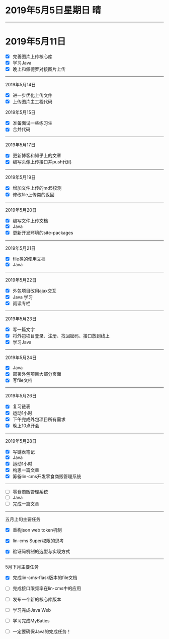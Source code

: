 # 2019年5月5日星期日 晴

---

# 2019年5月11日
- [x] 完善图片上传核心库
- [x] 学习Java
- [x] 晚上和佩德罗对接图片上传

--- 

2019年5月14日
- [x] 进一步优化上传文件
- [x] 上传图片主工程代码

2019年5月15日
- [x] 准备面试一些练习生
- [x] 合并代码

---

2019年5月17日
- [x] 更新博客和知乎上的文章
- [x] 编写头像上传接口并push代码

---
2019年5月19日
- [x] 增加文件上传的md5校测
- [x] 修改file上传类的返回  

--- 

2019年5月20日
- [x] 编写文件上传文档
- [x] Java
- [x] 更新开发环境的site-packages

---

2019年5月21日
- [x] file类的使用文档
- [x] Java

---

2019年5月22日
- [x] 外包项目改用ajax交互
- [x] Java 学习
- [x] 阅读专栏

---

2019年5月23日
- [x] 写一篇文字
- [x] 将外包项目登录、注册、找回密码、接口放到线上
- [x] 学习Java

---

2019年5月24日
- [x] Java
- [x] 部署外包项目大部分页面
- [x] 写file文档

---

2019年5月26日
- [x] 复习链表
- [x] 运动1小时
- [x] 下午完成外包项目所有需求
- [x] 晚上10点开会

---

2019年5月28日
- [x] 写链表笔记
- [x] Java
- [x] 运动1小时
- [x] 构思一篇文章
- [x] 筹备lin-cms开发零食商贩管理系统

---
- [ ] 零食商贩管理系统
- [ ] Java
- [ ] 完成一篇文章

---

五月上旬主要任务
- [x] 重构json web token机制
- [x] lin-cms Super权限的思考
- [x] 验证码机制的选型与实现方式


--- 

5月下月主要任务
- [x] 完成lin-cms-flask版本的file文档
- [ ] 完成接口限频率在lin-cms中的应用
- [ ] 发布一个新的核心库版本
- [ ] 学习完成Java Web
- [ ] 学习完成MyBaties
- [ ] 一定要确保Java的完成任务！

